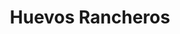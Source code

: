---
title: "Huevos Rancheros"
price: "$10.00"
category: "Breakfast"
img: ""
desc: "Two cripsy corn tortillas topped with refried beans, homemade salsa, and two eggs synny side up garnished with cheese and avocado"
---